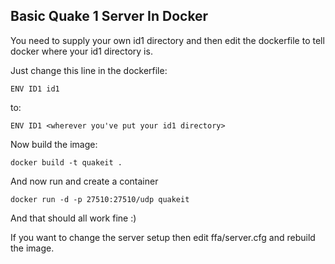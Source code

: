 ## Basic Quake 1 Server In Docker

You need to supply your own id1 directory and then edit the dockerfile to tell docker where your id1 directory is.

Just change this line in the dockerfile:

    ENV ID1 id1

to:

    ENV ID1 <wherever you've put your id1 directory>

Now build the image:

    docker build -t quakeit .

And now run and create a container

    docker run -d -p 27510:27510/udp quakeit

And that should all work fine :)

If you want to change the server setup then edit ffa/server.cfg and rebuild the image. 
